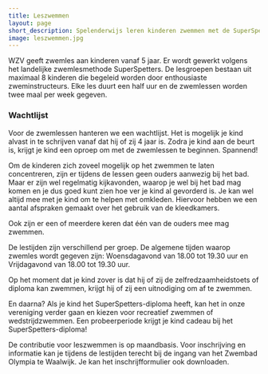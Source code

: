 ```yaml
---
title: Leszwemmen
layout: page
short_description: Spelenderwijs leren kinderen zwemmen met de SuperSpetters-methode
image: leszwemmen.jpg
---
```


WZV geeft zwemles aan kinderen vanaf 5 jaar. Er wordt gewerkt volgens het landelijke zwemlesmethode SuperSpetters. De lesgroepen bestaan uit maximaal 8 kinderen die begeleid worden door enthousiaste zweminstructeurs. Elke les duurt een half uur en de zwemlessen worden twee maal per week gegeven.

### Wachtlijst
Voor de zwemlessen hanteren we een wachtlijst. Het is mogelijk je kind alvast in te schrijven vanaf dat hij of zij 4 jaar is. Zodra je kind aan de beurt is, krijgt je kind een oproep om met de zwemlessen te beginnen. Spannend!

Om de kinderen zich zoveel mogelijk op het zwemmen te laten concentreren, zijn er tijdens de lessen geen ouders aanwezig bij het bad. Maar er zijn wel regelmatig kijkavonden, waarop je wel bij het bad mag komen en je dus goed kunt zien hoe ver je kind al gevorderd is. Je kan wel altijd mee met je kind om te helpen met omkleden. Hiervoor hebben we een aantal afspraken gemaakt over het gebruik van de kleedkamers.

Ook zijn er een of meerdere keren dat één van de ouders mee mag zwemmen.

De lestijden zijn verschillend per groep. De algemene tijden waarop zwemles wordt gegeven zijn: Woensdagavond van 18.00 tot 19.30 uur en Vrijdagavond van 18.00 tot 19.30 uur.

Op het moment dat je kind zover is dat hij of zij de zelfredzaamheidstoets of diploma kan zwemmen, krijgt hij of zij een uitnodiging om af te zwemmen.

En daarna? Als je kind het SuperSpetters-diploma heeft, kan het in onze vereniging verder gaan en kiezen voor recreatief zwemmen of wedstrijdzwemmen. Een probeerperiode krijgt je kind cadeau bij het SuperSpetters-diploma!

De contributie voor leszwemmen is op maandbasis. Voor inschrijving en informatie kan je tijdens de lestijden terecht bij de ingang van het Zwembad Olympia te Waalwijk. Je kan het inschrijfformulier ook downloaden.
